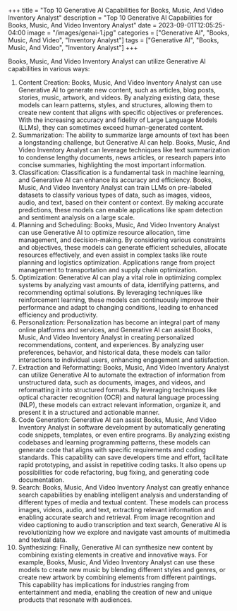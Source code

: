 +++
title = "Top 10 Generative AI Capabilities for Books, Music, And Video Inventory Analyst"
description = "Top 10 Generative AI Capabilities for Books, Music, And Video Inventory Analyst"
date = 2023-09-01T12:05:25-04:00
image = "/images/genai-1.jpg"
categories = ["Generative AI", "Books, Music, And Video", "Inventory Analyst"]
tags = ["Generative AI", "Books, Music, And Video", "Inventory Analyst"]
+++

Books, Music, And Video Inventory Analyst can utilize Generative AI capabilities in various ways:

1. Content Creation: Books, Music, And Video Inventory Analyst can use Generative AI to generate new content, such as articles, blog posts, stories, music, artwork, and videos. By analyzing existing data, these models can learn patterns, styles, and structures, allowing them to create new content that aligns with specific objectives or preferences. With the increasing accuracy and fidelity of Large Language Models (LLMs), they can sometimes exceed human-generated content.
2. Summarization: The ability to summarize large amounts of text has been a longstanding challenge, but Generative AI can help. Books, Music, And Video Inventory Analyst can leverage techniques like text summarization to condense lengthy documents, news articles, or research papers into concise summaries, highlighting the most important information.
3. Classification: Classification is a fundamental task in machine learning, and Generative AI can enhance its accuracy and efficiency. Books, Music, And Video Inventory Analyst can train LLMs on pre-labeled datasets to classify various types of data, such as images, videos, audio, and text, based on their content or context. By making accurate predictions, these models can enable applications like spam detection and sentiment analysis on a large scale.
4. Planning and Scheduling: Books, Music, And Video Inventory Analyst can use Generative AI to optimize resource allocation, time management, and decision-making. By considering various constraints and objectives, these models can generate efficient schedules, allocate resources effectively, and even assist in complex tasks like route planning and logistics optimization. Applications range from project management to transportation and supply chain optimization.
5. Optimization: Generative AI can play a vital role in optimizing complex systems by analyzing vast amounts of data, identifying patterns, and recommending optimal solutions. By leveraging techniques like reinforcement learning, these models can continuously improve their performance and adapt to changing conditions, leading to enhanced efficiency and productivity.
6. Personalization: Personalization has become an integral part of many online platforms and services, and Generative AI can assist Books, Music, And Video Inventory Analyst in creating personalized recommendations, content, and experiences. By analyzing user preferences, behavior, and historical data, these models can tailor interactions to individual users, enhancing engagement and satisfaction.
7. Extraction and Reformatting: Books, Music, And Video Inventory Analyst can utilize Generative AI to automate the extraction of information from unstructured data, such as documents, images, and videos, and reformatting it into structured formats. By leveraging techniques like optical character recognition (OCR) and natural language processing (NLP), these models can extract relevant information, organize it, and present it in a structured and actionable manner.
8. Code Generation: Generative AI can assist Books, Music, And Video Inventory Analyst in software development by automatically generating code snippets, templates, or even entire programs. By analyzing existing codebases and learning programming patterns, these models can generate code that aligns with specific requirements and coding standards. This capability can save developers time and effort, facilitate rapid prototyping, and assist in repetitive coding tasks. It also opens up possibilities for code refactoring, bug fixing, and generating code documentation.
9. Search: Books, Music, And Video Inventory Analyst can greatly enhance search capabilities by enabling intelligent analysis and understanding of different types of media and textual content. These models can process images, videos, audio, and text, extracting relevant information and enabling accurate search and retrieval. From image recognition and video captioning to audio transcription and text search, Generative AI is revolutionizing how we explore and navigate vast amounts of multimedia and textual data.
10. Synthesizing: Finally, Generative AI can synthesize new content by combining existing elements in creative and innovative ways. For example, Books, Music, And Video Inventory Analyst can use these models to create new music by blending different styles and genres, or create new artwork by combining elements from different paintings. This capability has implications for industries ranging from entertainment and media, enabling the creation of new and unique products that resonate with audiences.